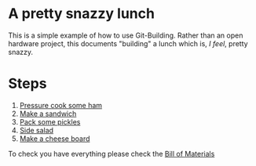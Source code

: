 # A pretty snazzy lunch

This is a simple example of how to use Git-Building. Rather than an open hardware project, this documents "building" a lunch which is, *I feel*, pretty snazzy.

# Steps

1. [Pressure cook some ham](pressureham.md)
1. [Make a sandwich](sandwich.md)
1. [Pack some pickles](packpickles.md)
1. [Side salad](sidesalad.md)
1. [Make a cheese board](cheese.md)

To check you have everything please check the [Bill of Materials](BOM.md)